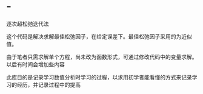 # -
逐次超松弛迭代法

这个代码是解决求解最佳松弛因子，在给定误差下。最佳松弛因子采用的为近似值。

由于笔者只需求解单个方程，尚未改为函数形式，可通过修改代码中的变量求解。以后有时间会增加些内容

此库目的是记录学习数值分析时学习的过程，以求用初学者能看懂的方式来记录学习的经历，并记录过程中的提高
